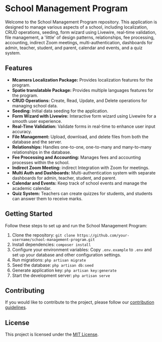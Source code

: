 # School Management Program

Welcome to the School Management Program repository. This application is designed to manage various aspects of a school, including localization, CRUD operations, seeding, form wizard using Livewire, real-time validation, file management, a 'little' of design patterns, relationships, fee processing, accounting, indirect Zoom meetings, multi-authentication, dashboards for admin, teacher, student, and parent, calendar and events, and a quiz system.

## Features

- **Mcamera Localization Package:** Provides localization features for the program.
- **Spatie translatable Package:** Provides multiple languages features for the program.
- **CRUD Operations:** Create, Read, Update, and Delete operations for managing school data.
- **Seeding:** Initial data seeding for the application.
- **Form Wizard with Livewire:** Interactive form wizard using Livewire for a smooth user experience.
- **Real-Time Validation:** Validate forms in real-time to enhance user input accuracy.
- **File Management:** Upload, download, and delete files from both the database and the server.
- **Relationships:** Handles one-to-one, one-to-many and many-to-many  relationships in the database.
- **Fee Processing and Accounting:** Manages fees and accounting processes within the school.
- **Indirect Zoom Meeting:** indirect Integration with Zoom for meetings.
- **Multi Auth and Dashboards:** Multi-authentication system with separate dashboards for admin, teacher, student, and parent.
- **Calendar and Events:** Keep track of school events and manage the academic calendar.
- **Quiz System:** Teachers can create quizzes for students, and students can answer them to receive marks.

## Getting Started

Follow these steps to set up and run the School Management Program:

1. Clone the repository: `git clone https://github.com/your-username/school-management-program.git`
2. Install dependencies: `composer install`
3. Configure your environment variables: Copy `.env.example` to `.env` and set up your database and other configuration settings.
4. Run migrations: `php artisan migrate`
5. Seed the database: `php artisan db:seed`
6. Generate application key: `php artisan key:generate`
7. Start the development server: `php artisan serve`

## Contributing

If you would like to contribute to the project, please follow our [contribution guidelines](CONTRIBUTING.md).

## License

This project is licensed under the [MIT License](LICENSE).
